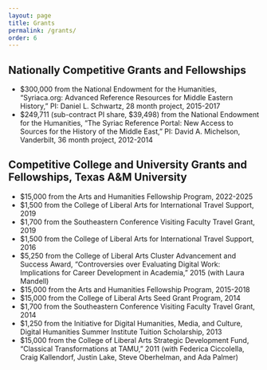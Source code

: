 ```yaml
---
layout: page
title: Grants
permalink: /grants/
order: 6
---
```


## Nationally Competitive Grants and Fellowships
- $300,000 from the National Endowment for the Humanities, “Syriaca.org: Advanced Reference Resources for Middle Eastern History,” 
PI: Daniel L. Schwartz, 28 month project, 2015-2017
- $249,711 (sub-contract PI share, $39,498) from the National Endowment for the Humanities, “The Syriac Reference Portal: 
New Access to Sources for the History of the Middle East,” PI: David A. Michelson, Vanderbilt, 36 month project, 2012-2014


## Competitive College and University Grants and Fellowships, Texas A&M University
- $15,000 from the Arts and Humanities Fellowship Program, 2022-2025
- $1,500 from the College of Liberal Arts for International Travel Support, 2019
- $1,700 from the Southeastern Conference Visiting Faculty Travel Grant, 2019
- $1,500 from the College of Liberal Arts for International Travel Support, 2016
- $5,250 from the College of Liberal Arts Cluster Advancement and Success Award, “Controversies over Evaluating Digital Work: Implications for Career Development in Academia,” 2015 (with Laura Mandell)
- $15,000 from the Arts and Humanities Fellowship Program, 2015-2018
- $15,000 from the College of Liberal Arts Seed Grant Program, 2014
- $1,700 from the Southeastern Conference Visiting Faculty Travel Grant, 2014
- $1,250 from the Initiative for Digital Humanities, Media, and Culture, Digital Humanities Summer Institute Tuition Scholarship, 2013
- $15,000 from the College of Liberal Arts Strategic Development Fund, “Classical Transformations at TAMU,” 2011 (with Federica Ciccolella, Craig Kallendorf, Justin Lake, Steve Oberhelman, and Ada Palmer)


[jekyll-organization]: https://github.com/jekyll
